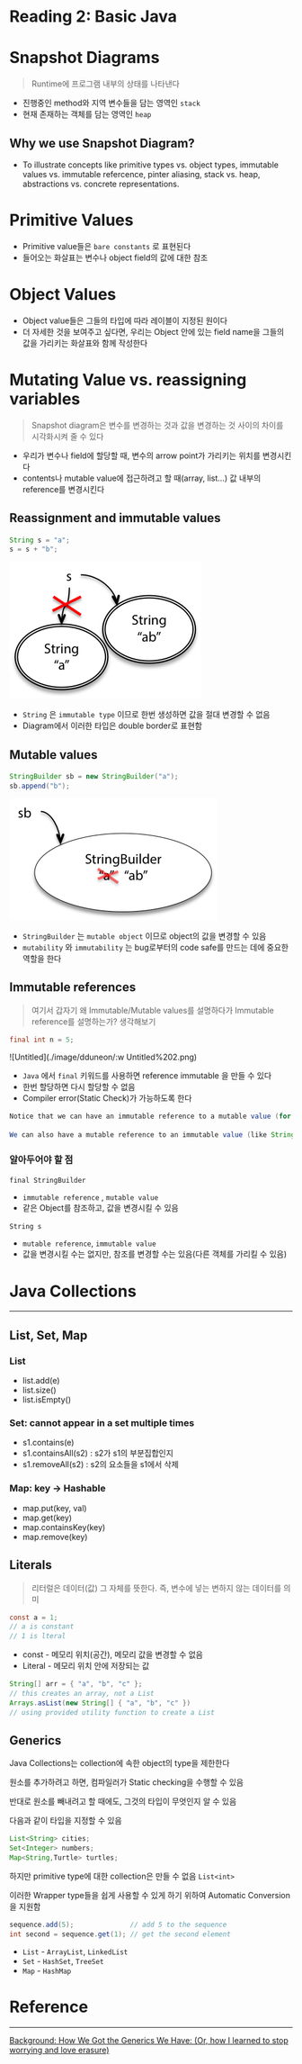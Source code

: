 # Reading 2: Basic Java

# Snapshot Diagrams

> Runtime에 프로그램 내부의 상태를 나타낸다
> 

- 진행중인 method와 지역 변수들을 담는 영역인 `stack`
- 현재 존재하는 객체를 담는 영역인 `heap`

## Why we use Snapshot Diagram?

- To illustrate concepts like primitive types vs. object types, immutable values vs. immutable refercence, pinter aliasing, stack vs. heap, abstractions vs. concrete representations.

# Primitive Values

- Primitive value들은 `bare constants` 로 표현된다
- 들어오는 화살표는 변수나 object field의 값에 대한 참조

# Object Values

- Object value들은 그들의 타입에 따라 레이블이 지정된 원이다
- 더 자세한 것을 보여주고 싶다면, 우리는 Object 안에 있는 field name을 그들의 값을 가리키는 화살표와 함께 작성한다

# Mutating Value vs. reassigning variables

> Snapshot diagram은 변수를 변경하는 것과 값을 변경하는 것 사이의 차이를 시각화시켜 줄 수 있다
> 
- 우리가 변수나 field에 할당할 때, 변수의 arrow point가 가리키는 위치를 변경시킨다
- contents나 mutable value에 접근하려고 할 때(array, list…) 값 내부의 reference를 변경시킨다

## Reassignment and immutable values

```java
String s = "a";
s = s + "b";
```

![Untitled](./image/dduneon/Untitled.png)

- `String` 은 `immutable type` 이므로 한번 생성하면 값을 절대 변경할 수 없음
- Diagram에서 이러한 타입은 double border로 표현함

## Mutable values

```java
StringBuilder sb = new StringBuilder("a");
sb.append("b");
```

![Untitled](./image/dduneon/Untitled%201.png)

- `StringBuilder` 는 `mutable object` 이므로 object의 값을 변경할 수 있음
- `mutability` 와 `immutability` 는 bug로부터의 code safe를 만드는 데에 중요한 역할을 한다

## Immutable references

> 여기서 갑자기 왜 Immutable/Mutable values를 설명하다가
Immutable reference를 설명하는가? 생각해보기
> 

```java
final int n = 5;
```

![Untitled](./image/dduneon/:w
Untitled%202.png)

- `Java` 에서 `final` 키워드를 사용하면 reference immutable 을 만들 수 있다
- 한번 할당하면 다시 할당할 수 없음
- Compiler error(Static Check)가 가능하도록 한다

```java
Notice that we can have an immutable reference to a mutable value (for example: final StringBuilder sb) whose value can change even though we’re pointing to the same object.

We can also have a mutable reference to an immutable value (like String s), where the value of the variable can change because it can be re-pointed to a different object.
```

### 알아두어야 할 점

`final StringBuilder`

- `immutable reference` , `mutable value`
- 같은 Object를 참조하고, 값을 변경시킬 수 있음

`String s`

- `mutable reference`, `immutable value`
- 값을 변경시킬 수는 없지만, 참조를 변경할 수는 있음(다른 객체를 가리킬 수 있음)

# Java Collections

---

## List, Set, Map

### List

- list.add(e)
- list.size()
- list.isEmpty()

### Set: cannot appear in a set multiple times

- s1.contains(e)
- s1.containsAll(s2) : s2가 s1의 부분집합인지
- s1.removeAll(s2)   : s2의 요소들을 s1에서 삭제

### Map: key → Hashable

- map.put(key, val)
- map.get(key)
- map.containsKey(key)
- map.remove(key)

## Literals

> 리터럴은 데이터(값) 그 자체를 뜻한다. 즉, 변수에 넣는 변하지 않는 데이터를 의미
> 

```java
const a = 1;
// a is constant
// 1 is lteral
```

- const - 메모리 위치(공간), 메모리 값을 변경할 수 없음
- Literal - 메모리 위치 안에 저장되는 값

```java
String[] arr = { "a", "b", "c" };
// this creates an array, not a List
Arrays.asList(new String[] { "a", "b", "c" })
// using provided utility function to create a List
```

## Generics

Java Collections는 collection에 속한 object의 type을 제한한다

원소를 추가하려고 하면, 컴파일러가 Static checking을 수행할 수 있음

반대로 원소를 빼내려고 할 때에도, 그것의 타입이 무엇인지 알 수 있음

다음과 같이 타입을 지정할 수 있음

```java
List<String> cities;
Set<Integer> numbers;
Map<String,Turtle> turtles;
```

하지만 primitive type에 대한 collection은 만들 수 없음 `List<int>`

이러한 Wrapper type들을 쉽게 사용할 수 있게 하기 위하여 Automatic Conversion을 지원함

```java
sequence.add(5);              // add 5 to the sequence
int second = sequence.get(1); // get the second element
```

- `List` - `ArrayList`, `LinkedList`
- `Set` - `HashSet`, `TreeSet`
- `Map` - `HashMap`

# Reference

---

[Background: How We Got the Generics We Have: (Or, how I learned to stop worrying and love erasure)](https://openjdk.org/projects/valhalla/design-notes/in-defense-of-erasure)